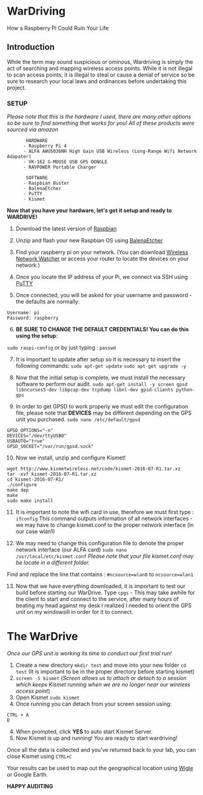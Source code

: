 # WarDriving
How a Raspberry Pi Could Ruin Your Life

## Introduction
  While the term may sound suspicious or ominous, Wardriving is simply the act of searching and mapping wireless access points. While it is not illegal to scan access points, it is illegal to steal or cause a denial of service so be sure to research your local laws and ordinances before undertaking this project. 
  
  
 ### SETUP

*Please note that this is the hardware I used, there are many other options so be sure to find something that works for you! All of these products were sourced via amazon*
    
    
           HARDWARE
          - Raspberry Pi 4
          - ALFA AWUS036NH High Gain USB Wireless (Long-Range Wifi Network Adapater) 
          - VK-162 G-MOUSE USB GPS DONGLE
          - RAVPOWER Portable Charger 
          
           SOFTWARE
          - Raspbian Buster
          - BalenaEtcher
          - PuTTY
          - Kismet
          
          
  
  
**Now that you have your hardware, let's get it setup and ready to WARDRIVE!**

1. Download the latest version of [Raspbian](https://www.raspberrypi.org/downloads/raspbian/)

2. Unzip and flash your new Raspbian OS using [BalenaEtcher](https://www.balena.io/etcher/)

3. Find your raspberry pi on your network. (You can download [Wireless Network Watcher](https://www.nirsoft.net/utils/wireless_network_watcher.html) or access your router to locate the devices on your network.)

4. Once you locate the IP address of your Pi, we connect via SSH using [PuTTY](https://www.chiark.greenend.org.uk/~sgtatham/putty/latest.html)

5. Once connected, you will be asked for your username and password - the defaults are normally:
```
Username: pi
Password: raspberry
```

6. **BE SURE TO CHANGE THE DEFAULT CREDENTIALS! You can do this using the setup**:

```sudo raspi-config```  or by just typing :  ```passwd```

7. It is important to update after setup so it is necessary to insert the following commands:
```sudo apt-get update```
```sudo apt-get upgrade -y```

8. Now that the initial setup is complete, we must install the necessary software to perform our audit.
```sudo apt-get install -y screen gpsd libncurses5-dev libpcap-dev tcpdump libnl-dev gpsd-clients python-gps```

9. In order to get GPSD to work properly we must edit the configuration file, please note that **DEVICES** may be different depending on the GPS unit you purchased.  ```sudo nano /etc/default/gpsd```

```START_DAEMON="true"
GPSD_OPTIONS="-n"
DEVICES="/dev/ttyUSB0" 
USBAUTO="true"
GPSD_SOCKET="/var/run/gpsd.sock"
```

10. Now we install, unzip and configure Kismet! 
```
wget http://www.kismetwireless.net/code/kismet-2016-07-R1.tar.xz
tar -xvf kismet-2016-07-R1.tar.xz
cd kismet-2016-07-R1/
./configure
make dep
make
sudo make install
```

11. It is important to note the wifi card in use, therefore we must first type : ```ifconfig```
This command outputs information of all network interfaces - we may have to change kismet.conf to the proper network interface (in our case wlan1)

12. We may need to change this configuration file to denote the proper network interface (our ALFA card) ```sudo nano /usr/local/etc/kismet.conf```
*Please note that your file kismet.conf may be locate in a different folder.*

Find and replace the line that contains : ```#ncsource=wlan0``` to ```ncsource=wlan1```

13. Now that we have everything downloaded, it is important to test our build before starting our WarDrive. 
Type ```cpgs``` - This may take awhile for the client to start and connect to the service, after many hours of beating my head against my desk I realized I needed to orient the GPS unit on my windowsill in order for it to connect. 


# The WarDrive
*Once our GPS unit is working its time to conduct our first trial run!*

1. Create a new directory ```mkdir test``` and move into your new folder ```cd test``` (It is important to be in the proper directory before starting kismet)
2. ```screen -S kismet``` (*Screen allows us to attach or detach to a session which keeps Kismet running when we are no longer near our wireless access point*)
2. Open Kismet ```sudo kismet```
3. Once running you can detach from your screen session using:
```
CTRL + A
D
```
4. When prompted, click **YES** to auto start Kismet Server.
5. Now Kismet is up and running! You are ready to start wardriving!


Once all the data is collected and you've returned back to your lab, you can close Kismet using ```CTRL+C```


Your results can be used to map out the geographical location using [Wigle](https://wigle.net/map) or Google Earth.


**HAPPY AUDITING**










